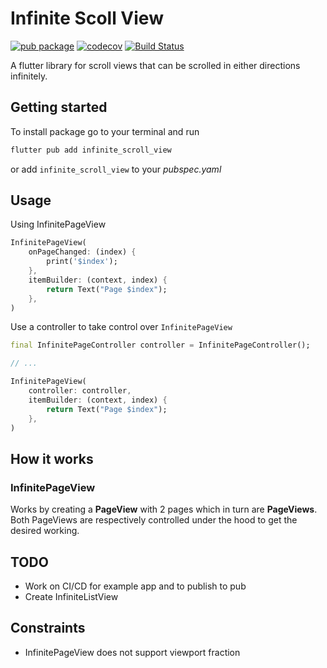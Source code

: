 # Infinite Scoll View

[![pub package](https://img.shields.io/pub/v/infinite_scroll_view.svg)](https://pub.dartlang.org/packages/infinite_scroll_view) <!-- TODO: Check if fixed after publishing -->
[![codecov](https://codecov.io/gh/Jerinji2016/infinite_scroll_view/branch/feature_ci_cd/graph/badge.svg)](https://codecov.io/gh/infinite_scroll_view)
[![Build Status](https://github.com/Jerinji2016/infinite_scroll_view/workflows/Package%20Tests/badge.svg?branch=feature_ci_cd)](https://github.com/Jerinji2016/infinite_scroll_view/actions/workflows/flutter_tests.yaml)

A flutter library for scroll views that can be scrolled in either directions infinitely.

## Getting started

To install package go to your terminal and run

```dart
flutter pub add infinite_scroll_view
```

or add `infinite_scroll_view` to your _pubspec.yaml_

## Usage

Using InfinitePageView

```dart
InfinitePageView(
    onPageChanged: (index) {
        print('$index');
    },
    itemBuilder: (context, index) {
        return Text("Page $index");
    },
)
```

Use a controller to take control over `InfinitePageView`

```dart
final InfinitePageController controller = InfinitePageController();

// ...

InfinitePageView(
    controller: controller,
    itemBuilder: (context, index) {
        return Text("Page $index");
    },
)

```

## How it works

### InfinitePageView

Works by creating a __PageView__ with 2 pages which in turn are __PageViews__. Both PageViews are respectively controlled under the hood to get the desired working.

## TODO  

- Work on CI/CD for example app and to publish to pub
- Create InfiniteListView

## Constraints

- InfinitePageView does not support viewport fraction
